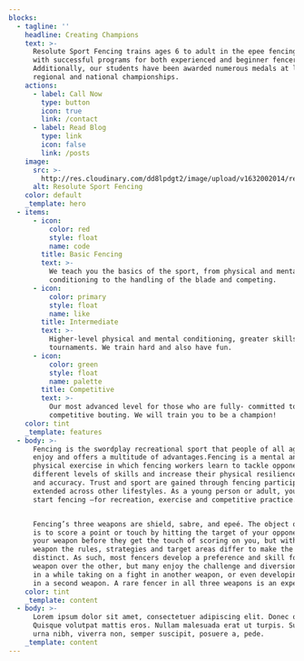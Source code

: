 ```yaml
---
blocks:
  - tagline: ''
    headline: Creating Champions
    text: >-
      Resolute Sport Fencing trains ages 6 to adult in the epee fencing weapon
      with successful programs for both experienced and beginner fencers.
      Additionally, our students have been awarded numerous medals at local,
      regional and national championships.
    actions:
      - label: Call Now
        type: button
        icon: true
        link: /contact
      - label: Read Blog
        type: link
        icon: false
        link: /posts
    image:
      src: >-
        http://res.cloudinary.com/dd8lpdgt2/image/upload/v1632002014/resolute_portrait_fovzct.png
      alt: Resolute Sport Fencing
    color: default
    _template: hero
  - items:
      - icon:
          color: red
          style: float
          name: code
        title: Basic Fencing
        text: >-
          We teach you the basics of the sport, from physical and mental
          conditioning to the handling of the blade and competing.
      - icon:
          color: primary
          style: float
          name: like
        title: Intermediate
        text: >-
          Higher-level physical and mental conditioning, greater skills and some
          tournaments. We train hard and also have fun.
      - icon:
          color: green
          style: float
          name: palette
        title: Competitive
        text: >-
          Our most advanced level for those who are fully- committed to
          competitive bouting. We will train you to be a champion!
    color: tint
    _template: features
  - body: >-
      Fencing is the swordplay recreational sport that people of all ages can
      enjoy and offers a multitude of advantages.Fencing is a mental and
      physical exercise in which fencing workers learn to tackle opponents of
      different levels of skills and increase their physical resilience, agility
      and accuracy. Trust and sport are gained through fencing participation and
      extended across other lifestyles. As a young person or adult, you can
      start fencing –for recreation, exercise and competitive practice.


      Fencing’s three weapons are shield, sabre, and epeé. The object of fencing
      is to score a point or touch by hitting the target of your opponent with
      your weapon before they get the touch of scoring on you, but with each
      weapon the rules, strategies and target areas differ to make the games
      distinct. As such, most fencers develop a preference and skill for one
      weapon over the other, but many enjoy the challenge and diversion of once
      in a while taking on a fight in another weapon, or even developing skills
      in a second weapon. A rare fencer in all three weapons is an expert!
    color: tint
    _template: content
  - body: >-
      Lorem ipsum dolor sit amet, consectetuer adipiscing elit. Donec odio.
      Quisque volutpat mattis eros. Nullam malesuada erat ut turpis. Suspendisse
      urna nibh, viverra non, semper suscipit, posuere a, pede.
    _template: content
---
```


